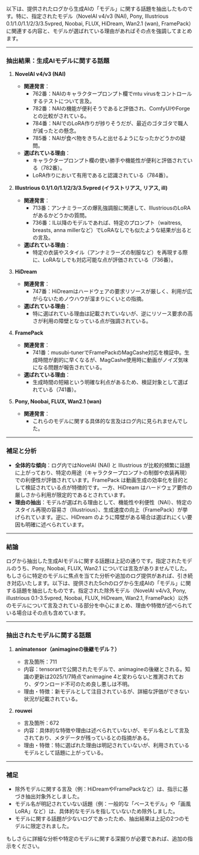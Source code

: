 以下は、提供されたログから生成AIの「モデル」に関する話題を抽出したものです。特に、指定されたモデル（NovelAI v4/v3 (NAI), Pony, Illustrious 0.1/1.0/1.1/2/3/3.5vpred, Noobai, FLUX, HiDream, Wan2.1 (wan), FramePack）に関連する内容と、モデルが選ばれている理由があればその点を強調してまとめます。

---

### 抽出結果：生成AIモデルに関する話題

1. **NovelAI v4/v3 (NAI)**
   - **関連発言**：
     - 762番：NAIのキャラクタープロンプト欄でmtu virusをコントロールするテストについて言及。
     - 782番：NAIの機能が便利そうであると評価され、ComfyUIやForgeとの比較がされている。
     - 784番：NAIでのLoRA作りが捗りそうだが、最近のゴタゴタで職人が減ったとの懸念。
     - 785番：NAIが食べ物をきちんと出せるようになったかどうかの疑問。
   - **選ばれている理由**：
     - キャラクタープロンプト欄の使い勝手や機能性が便利と評価されている（782番）。
     - LoRA作りにおいて有用であると認識されている（784番）。

2. **Illustrious 0.1/1.0/1.1/2/3/3.5vpred (イラストリアス, リアス, ill)**
   - **関連発言**：
     - 713番：アンナミラーズの爆乳強調服に関連して、IllustriousのLoRAがあるかどうかの質問。
     - 736番：IL以降のモデルであれば、特定のプロンプト（waitress, breasts, anna millerなど）でLoRAなしでも似たような結果が出るとの言及。
   - **選ばれている理由**：
     - 特定の衣装やスタイル（アンナミラーズの制服など）を再現する際に、LoRAなしでも対応可能な点が評価されている（736番）。

3. **HiDream**
   - **関連発言**：
     - 747番：HiDreamはハードウェアの要求リソースが厳しく、利用が広がらないためノウハウが溜まりにくいとの指摘。
   - **選ばれている理由**：
     - 特に選ばれている理由は記載されていないが、逆にリソース要求の高さが利用の障壁となっている点が強調されている。

4. **FramePack**
   - **関連発言**：
     - 741番：musubi-tunerでFramePackのMagCashe対応を検証中。生成時間が劇的に早くなるが、MagCashe使用時に動画がノイズ気味になる問題が報告されている。
   - **選ばれている理由**：
     - 生成時間の短縮という明確な利点があるため、検証対象として選ばれている（741番）。

5. **Pony, Noobai, FLUX, Wan2.1 (wan)**
   - **関連発言**：
     - これらのモデルに関する具体的な言及はログ内に見られませんでした。

---

### 補足と分析
- **全体的な傾向**：ログ内ではNovelAI (NAI) と Illustrious が比較的頻繁に話題に上がっており、特定の用途（キャラクタープロンプトの制御や衣装再現）での利便性が評価されています。FramePack は動画生成の効率化を目的として検証されている点が特徴的です。一方、HiDream はハードウェア要件の厳しさから利用が限定的であるとされています。
- **理由の抽出**：モデルが選ばれる理由として、機能性や利便性（NAI）、特定のスタイル再現の容易さ（Illustrious）、生成速度の向上（FramePack）が挙げられています。逆に、HiDream のように障壁がある場合は選ばれにくい要因も明確に述べられています。

---

### 結論
ログから抽出した生成AIモデルに関する話題は上記の通りです。指定されたモデルのうち、Pony, Noobai, FLUX, Wan2.1 については言及がありませんでした。もしさらに特定のモデルに焦点を当てた分析や追加のログ提供があれば、引き続き対応いたします。以下は、提供された5chのログから生成AIの「モデル」に関する話題を抽出したものです。指定された除外モデル（NovelAI v4/v3, Pony, illustrious 0.1-3.5vpred, Noobai, FLUX, HiDream, Wan2.1, FramePack）以外のモデルについて言及されている部分を中心にまとめ、理由や特徴が述べられている場合はその点も含めています。

---

### 抽出されたモデルに関する話題

1. **animatensor（animagineの後継モデル？）**
   - 言及箇所：711
   - 内容：tensorartで公開されたモデルで、animagineの後継とされる。知識の更新は2025/1/7時点でanimagine 4と変わらないと推測されており、ダウンロード不可のため良し悪しは不明。
   - 理由・特徴：新モデルとして注目されているが、詳細な評価ができない状況が記載されている。

2. **rouwei**
   - 言及箇所：672
   - 内容：具体的な特徴や理由は述べられていないが、モデル名として言及されており、メタデータが残っているとの指摘がある。
   - 理由・特徴：特に選ばれた理由は明記されていないが、利用されているモデルとして話題に上がっている。

---

### 補足
- 除外モデルに関する言及（例：HiDreamやFramePackなど）は、指示に基づき抽出対象外としました。
- モデル名が明記されていない話題（例：一般的な「ベースモデル」や「画風LoRA」など）は、具体的なモデルを指していないため除外しました。
- モデルに関する話題が少ないログであったため、抽出結果は上記の2つのモデルに限定されました。

もしさらに詳細な分析や特定のモデルに関する深掘りが必要であれば、追加の指示をください。